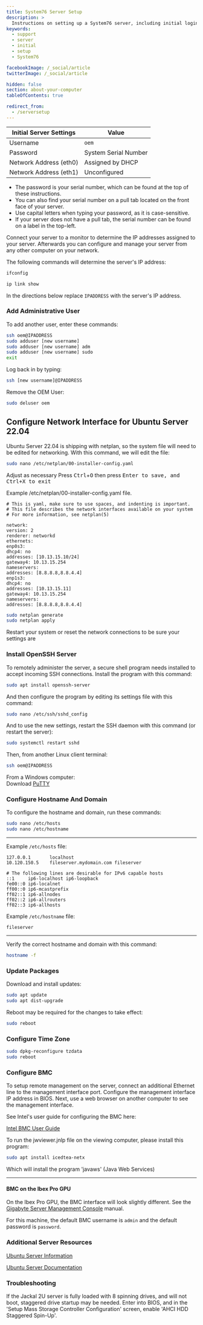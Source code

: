 ```yaml
---
title: System76 Server Setup
description: >
  Instructions on setting up a System76 server, including initial login credentials.
keywords:
  - support
  - server
  - initial
  - setup
  - System76

facebookImage: /_social/article
twitterImage: /_social/article

hidden: false
section: about-your-computer
tableOfContents: true

redirect_from:
  - /serversetup
---
```


**Initial Server Settings** | **Value**
----------------------------|------------------
Username                    | `oem`
Password                    | System Serial Number
Network Address (eth0)      | Assigned by DHCP
Network Address (eth1)      | Unconfigured

- The password is your serial number, which can
be found at the top of these instructions.
- You can also find your serial number on a pull
tab located on the front face of your server.
- Use capital letters when typing your password,
as it is case-sensitive.
- If your server does not have a pull tab, the serial
number can be found on a label in the top-left.

Connect your server to a monitor to determine the IP addresses assigned to your server. Afterwards you can configure and manage your server from any other computer on your network.

The following commands will determine the server's IP address:

```bash
ifconfig
```

```bash
ip link show
```

In the directions below replace `IPADDRESS` with the server's IP address.

### Add Administrative User

To add another user, enter these commands:

```bash
ssh oem@IPADDRESS
sudo adduser [new username]
sudo adduser [new username] adm
sudo adduser [new username] sudo
exit
```

Log back in by typing:

```bash
ssh [new username]@IPADDRESS
```

Remove the OEM User:

```bash
sudo deluser oem
```

## Configure Network Interface for Ubuntu Server 22.04

Ubuntu Server 22.04 is shipping with netplan, so the system file will need to be edited for networking. With this command, we will edit the file:

```bash
sudo nano /etc/netplan/00-installer-config.yaml
```

Adjust as necessary
Press <kbd>Ctrl</kbd>+<kbd>O</kbd> then press <kbd>Enter</kdb> to save, and <kbd>Ctrl</kbd>+<kbd>X</kbd> to exit

Example /etc/netplan/00-installer-config.yaml file.

```
# This is yaml, make sure to use spaces, and indenting is important.
# This file describes the network interfaces available on your system
# For more information, see netplan(5)

network:
version: 2
renderer: networkd
ethernets:
enp0s3:
dhcp4: no
addresses: [10.13.15.10/24]
gateway4: 10.13.15.254
nameservers:
addresses: [8.8.8.8,8.8.4.4]
enp1s3:
dhcp4: no
addresses: [10.13.15.11]
gateway4: 10.13.15.254
nameservers:
addresses: [8.8.8.8,8.8.4.4]
```

```bash
sudo netplan generate
sudo netplan apply
```

Restart your system or reset the network connections to be sure your
settings are

### Install OpenSSH Server

To remotely administer the server, a secure shell program needs installed to accept incoming SSH connections.  Install the program with this command:

```bash
sudo apt install openssh-server
```

And then configure the program by editing its settings file with this command:

```bash
sudo nano /etc/ssh/sshd_config
```

And to use the new settings, restart the SSH daemon with this command (or restart the server):

```bash
sudo systemctl restart sshd
```

Then, from another Linux client terminal:

```bash
ssh oem@IPADDRESS
```

From a Windows computer:  
Download [PuTTY](http://www.chiark.greenend.org.uk/~sgtatham/putty/download.html)

### Configure Hostname And Domain

To configure the hostname and domain, run these commands:

```bash
sudo nano /etc/hosts
sudo nano /etc/hostname
```

---

Example `/etc/hosts` file:

```
127.0.0.1       localhost  
10.120.150.5    fileserver.mydomain.com fileserver  

# The following lines are desirable for IPv6 capable hosts  
::1     ip6-localhost ip6-loopback  
fe00::0 ip6-localnet  
ff00::0 ip6-mcastprefix  
ff02::1 ip6-allnodes  
ff02::2 ip6-allrouters  
ff02::3 ip6-allhosts  
```

Example `/etc/hostname` file:

```
fileserver
```

---

Verify the correct hostname and domain with this command:

```bash
hostname -f
```

### Update Packages

Download and install updates:

```bash
sudo apt update
sudo apt dist-upgrade
```

Reboot may be required for the changes to take effect:

```bash
sudo reboot
```

### Configure Time Zone

```bash
sudo dpkg-reconfigure tzdata
sudo reboot
```

### Configure BMC

To setup remote management on the server, connect an additional Ethernet line to the management interface port.  Configure the management interface IP address in BIOS.  Next, use a web browser on another computer to see the management interface.

See Intel's user guide for configuring the BMC here:

[Intel BMC User Guide](https://www.intel.com/content/dam/support/us/en/documents/server-products/intel-rmm4-ibmc-userguide.pdf)

To run the jwviewer.jnlp file on the viewing computer, please install this program:

```bash
sudo apt install icedtea-netx
```

Which will install the program 'javaws' (Java Web Services)

---

#### BMC on the Ibex Pro GPU

On the Ibex Pro GPU, the BMC interface will look slightly different. See the [Gigabyte Server Management Console](https://download.gigabyte.com/FileList/Manual/server_manual_mgt_console_user_guide_ami_v1.x.pdf) manual.

For this machine, the default BMC username is `admin` and the default password is `password`.

### Additional Server Resources

[Ubuntu Server Information](http://www.ubuntu.com/server)

[Ubuntu Server Documentation](https://help.ubuntu.com/)

### Troubleshooting

If the Jackal 2U server is fully loaded with 8 spinning drives, and will not boot, staggered drive startup may be needed.  Enter into BIOS, and in the 'Setup Mass Storage Controller Configuration' screen, enable 'AHCI HDD Staggered Spin-Up'.
